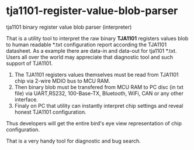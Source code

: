 # tja1101-register-value-blob-parser
tja1101 binary register value blob parser (interpreter)

That is a utility tool to interpret the raw binary **TJA1101** registers values blob to human readable *.txt configuration report according the TJA1101 datasheet.
As a example there are data-in and data-out for tja1101 *.txt. 
Users all over the world may appreciate that diagnostic tool and such support of TJA1101.

1) The TJA1101 registers values themselves must be read from TJA1101 chip via 2-wire MDIO bus to MCU RAM. 
2) Then binary blob must be transfered from MCU RAM to PC disc (in txt file) via UART,RS232, 100-Base-TX, Bluetooth, WiFi, CAN or any other interface.
3) Finaly on PC that utility can instantly interpret chip settings and reveal honest TJA1101 configuration.

Thus developers will get the entire bird's eye view representation of chip configuration.

That is a very handy tool for diagnostic and bug search.

